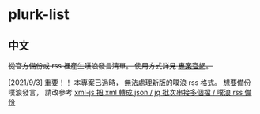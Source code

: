 plurk-list
==========

中文
----

~~從官方備份或 rss 裡產生噗浪發言清單。
使用方式詳見 [專案官網](https://ckhung.github.io/plurk-list/index.zh_TW.html)。~~

[2021/9/3] 重要！！ 本專案已過時， 無法處理新版的噗浪 rss 格式。
想要備份噗浪發言， 請改參考 [xml-js 把 xml 轉成 json / jq 批次串接多個檔 / 噗浪 rss 備份 ](https://newtoypia.blogspot.com/2021/09/xml-js-jq-rss.html)
